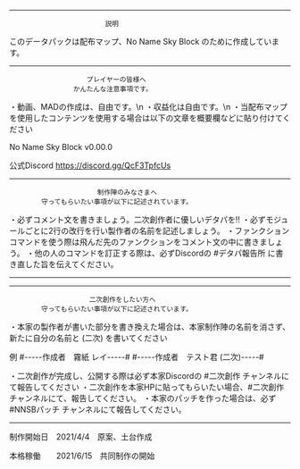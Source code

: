 
----------------------------------------------------------------------------------------------------------
                            説明

このデータパックは配布マップ、No Name Sky Block のために作成しています。

----------------------------------------------------------------------------------------------------------

                    　　プレイヤーの皆様へ
                    かんたんな注意事項です。

・動画、MADの作成は、自由です。\n
・収益化は自由です。\n
・当配布マップを使用したコンテンツを使用する場合は以下の文章を概要欄などに貼り付けてください

No Name Sky Block v0.00.0

公式Discord
https://discord.gg/QcF3TpfcUs


-----------------------------------------------------------------------------------------------------------
                                                                
                          制作陣のみなさまへ                     
            守ってもらいたい事項が以下に記述されています。

・必ずコメント文を書きましょう。二次創作者に優しいデタパを‼
・必ずモジュールごとに2行の改行を行い製作者の名前を記述しましょう。
・ファンクションコマンドを使う際は飛んだ先のファンクションをコメント文の中に書きましょう。
・他の人のコマンドを訂正する際は、必ずDiscordの #デタパ報告所 に書き直した旨を伝えてください。


-----------------------------------------------------------------------------------------------------------


-----------------------------------------------------------------------------------------------------------

                        二次創作をしたい方へ
            守ってもらいたい事項が以下に記述されています。 

・本家の製作者が書いた部分を書き換えた場合は、本家制作陣の名前を消さず、新たに自分の名前と (二次) を書いてください

  例
  #-----作成者　霧紙 レイ-----#
  #-----作成者　テスト君 (二次)-----#

・二次創作が完成し、公開する際は必ず本家Discordの #二次創作 チャンネルにて報告してください
・二次創作を本家HPに貼ってもらいたい場合、#二次創作 チャンネルにて、報告してください。
・本家のパッチを作った場合は、必ず #NNSBパッチ チャンネルにて報告してください。


-----------------------------------------------------------------------------------------------------------












































制作開始日　2021/4/4　原案、土台作成

本格稼働　　2021/6/15　共同制作の開始




 
